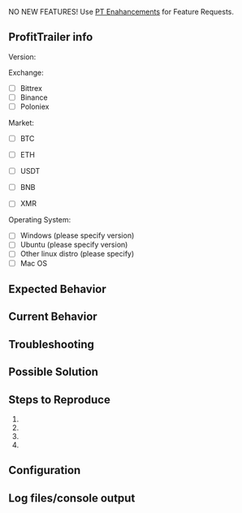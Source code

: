 <!--- Your issue may already be reported! Please search before creating one. -->
<!--- Talk to Discord Support Staff first if you are not certain this is a bug. -->

<!--- This ProfitTrailer issue tracker is **ONLY** used for reporting bugs. -->
NO NEW FEATURES! Use [PT Enahancements](https://github.com/taniman/profit-trailer-enhancements) for Feature Requests.

<!--- Provide a general summary of the issue in the Title above -->

## ProfitTrailer info
Version:

<!--- AFTER you submit you can then tick these boxes --> 
Exchange:
- [ ] Bittrex
- [ ] Binance
- [ ] Poloniex

<!--- AFTER you submit you can then tick these boxes --> 
Market:
- [ ] BTC
- [ ] ETH
- [ ] USDT
- [ ] BNB
- [ ] XMR


<!--- AFTER you submit you can then tick these boxes --> 
Operating System:
- [ ] Windows (please specify version)
- [ ] Ubuntu (please specify version)
- [ ] Other linux distro (please specify)
- [ ] Mac OS

## Expected Behavior
<!--- Tell us what should happen -->

## Current Behavior
<!--- Tell us what you are doing, what happens and how often -->

## Troubleshooting
<!--- What have you tried to do to fix it? -->

## Possible Solution
<!--- Optional, do you have a possible fix/reason for the bug. -->

## Steps to Reproduce
<!--- If able, tell us how to reproduce this bug. -->
1.
2.
3.
4.

## Configuration
<!--- Many issues are caused by incorrect configurations -->
<!--- From the GUI please copy your PAIRS, DCA and INDICATORS settings -->
<!--- You can upload to https://pastebin.com/ or similar -->

## Log files/console output
<!--- Please provide your log file from ProfitTrailer/log or a complete screenshot -->
<!--- If possible rename/delete your current log and restart the -->
<!--- bot so we only get recent/relevant log information --> 



